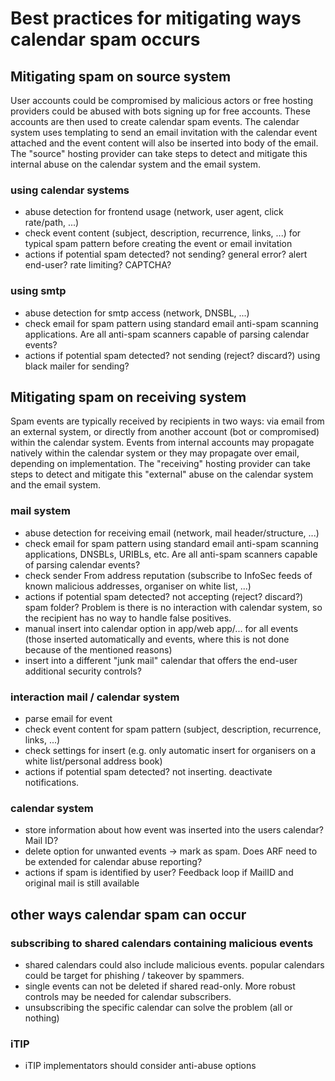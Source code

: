 # Best practices for mitigating ways calendar spam occurs

## Mitigating spam on source system
User accounts could be compromised by malicious actors or free hosting providers could be abused with bots signing up for free accounts. These accounts are then used to create calendar spam events. The calendar system uses templating to send an email invitation with the calendar event attached and the event content will also be inserted into body of the email.  The "source" hosting provider can take steps to detect and mitigate this internal abuse on the calendar system and the email system.

### using calendar systems
- abuse detection for frontend usage (network, user agent, click rate/path, ...)
- check event content (subject, description, recurrence, links, ...) for typical spam pattern before creating the event or email invitation
- actions if potential spam detected? not sending? general error? alert end-user? rate limiting? CAPTCHA?

### using smtp
- abuse detection for smtp access (network, DNSBL, ...)
- check email for spam pattern using standard email anti-spam scanning applications.  Are all anti-spam scanners capable of parsing calendar events?
- actions if potential spam detected? not sending (reject? discard?) using black mailer for sending? 

## Mitigating spam on receiving system
Spam events are typically received by recipients in two ways: via email from an external system, or directly from another account (bot or compromised) within the calendar system.  Events from internal accounts may propagate natively within the calendar system or they may propagate over email, depending on implementation.  The "receiving" hosting provider can take steps to detect and mitigate this "external" abuse on the calendar system and the email system.

### mail system
- abuse detection for receiving email (network, mail header/structure, ...)
- check email for spam pattern using standard email anti-spam scanning applications, DNSBLs, URIBLs, etc.  Are all anti-spam scanners capable of parsing calendar events?
- check sender From address reputation (subscribe to InfoSec feeds of known malicious addresses, organiser on white list, ...)
- actions if potential spam detected? not accepting (reject? discard?) spam folder? Problem is there is no interaction with calendar system, so the recipient has no way to handle false positives. 
- manual insert into calendar option in app/web app/... for all events (those inserted automatically and events, where this is not done because of the mentioned reasons)
- insert into a different "junk mail" calendar that offers the end-user additional security controls?

### interaction mail / calendar system
- parse email for event
- check event content for spam pattern (subject, description, recurrence, links, ...)
- check settings for insert (e.g. only automatic insert for organisers on a white list/personal address book)
- actions if potential spam detected? not inserting. deactivate notifications. 

### calendar system
- store information about how event was inserted into the users calendar? Mail ID?
- delete option for unwanted events -> mark as spam.  Does ARF need to be extended for calendar abuse reporting?
- actions if spam is identified by user? Feedback loop if MailID and original mail is still available

## other ways calendar spam can occur

### subscribing to shared calendars containing malicious events
- shared calendars could also include malicious events.  popular calendars could be target for phishing / takeover by spammers.
- single events can not be deleted if shared read-only. More robust controls may be needed for calendar subscribers.
- unsubscribing the specific calendar can solve the problem (all or nothing)

### iTIP
- iTIP implementators should consider anti-abuse options 
